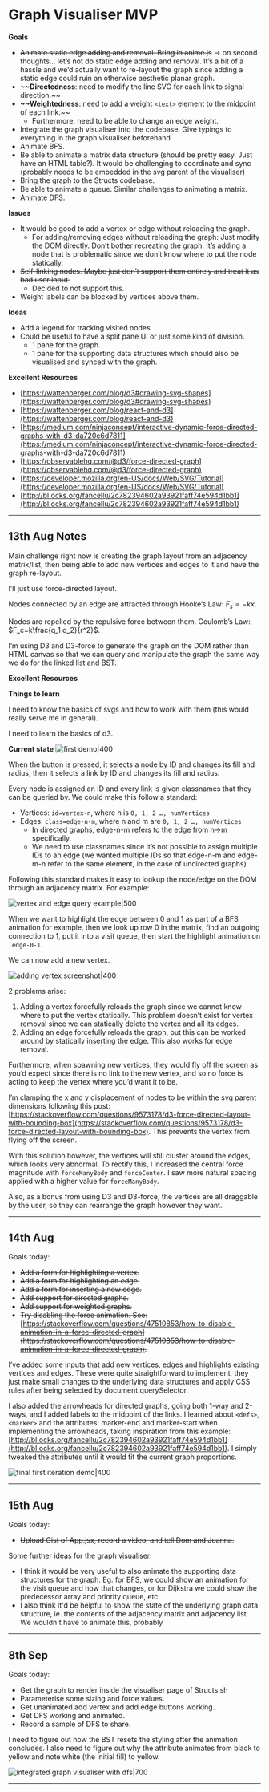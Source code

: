 # Graph Visualiser MVP

**Goals**
- ~~Animate static edge adding and removal. Bring in anime.js~~ → on second thoughts… let’s not do static edge adding and removal. It’s a bit of a hassle and we’d actually want to re-layout the graph since adding a static edge could ruin an otherwise aesthetic planar graph.
- **~~Directedness**: need to modify the line SVG for each link to signal direction.~~
- **~~Weightedness**: need to add a weight `<text>` element to the midpoint of each link.~~
    - Furthermore, need to be able to change an edge weight.
- Integrate the graph visualiser into the codebase. Give typings to everything in the graph visualiser beforehand.
- Animate BFS.
- Be able to animate a matrix data structure (should be pretty easy. Just have an HTML table?). It would be challenging to coordinate and sync (probably needs to be embedded in the svg parent of the visualiser)
- Bring the graph to the Structs codebase.
- Be able to animate a queue. Similar challenges to animating a matrix.
- Animate DFS.

**Issues**
- It would be good to add a vertex or edge without reloading the graph.
    - For adding/removing edges without reloading the graph:
    Just modify the DOM directly. Don’t bother recreating the graph. It’s adding a node that is problematic since we don’t know where to put the node statically.
- ~~Self-linking nodes. Maybe just don’t support them entirely and treat it as bad user input.~~
    - Decided to not support this.
- Weight labels can be blocked by vertices above them.

**Ideas**
- Add a legend for tracking visited nodes.
- Could be useful to have a split pane UI or just some kind of division.
    - 1 pane for the graph.
    - 1 pane for the supporting data structures which should also be visualised and synced with the graph.

**Excellent Resources**
- [https://wattenberger.com/blog/d3#drawing-svg-shapes](https://wattenberger.com/blog/d3#drawing-svg-shapes)
- [https://wattenberger.com/blog/react-and-d3](https://wattenberger.com/blog/react-and-d3)
- [https://medium.com/ninjaconcept/interactive-dynamic-force-directed-graphs-with-d3-da720c6d7811](https://medium.com/ninjaconcept/interactive-dynamic-force-directed-graphs-with-d3-da720c6d7811)
- [https://observablehq.com/@d3/force-directed-graph](https://observablehq.com/@d3/force-directed-graph)
- [https://developer.mozilla.org/en-US/docs/Web/SVG/Tutorial](https://developer.mozilla.org/en-US/docs/Web/SVG/Tutorial)
- [http://bl.ocks.org/fancellu/2c782394602a93921faff74e594d1bb1](http://bl.ocks.org/fancellu/2c782394602a93921faff74e594d1bb1)

---

## 13th Aug Notes
Main challenge right now is creating the graph layout from an adjacency matrix/list, then being able to add new vertices and edges to it and have the graph re-layout.

I’ll just use force-directed layout.

Nodes connected by an edge are attracted through Hooke’s Law: $F_s=-kx$.

Nodes are repelled by the repulsive force between them. Coulomb’s Law: $F_c=k\frac{q_1 q_2}{r^2}$.

I’m using D3 and D3-force to generate the graph on the DOM rather than HTML canvas so that we can query and manipulate the graph the same way we do for the linked list and BST.

**Excellent Resources**

**Things to learn**

I need to know the basics of svgs and how to work with them (this would really serve me in general).

I need to learn the basics of d3.

**Current state**
![first demo|400](Projects/Structs%20Graph%20Visualiser/Graph%20Visualiser%20MVP/first-demo.png)

When the button is pressed, it selects a node by ID and changes its fill and radius, then it selects a link by ID and changes its fill and radius.

Every node is assigned an ID and every link is given classnames that they can be queried by. We could make this follow a standard:

- Vertices: `id=vertex-n`, where n is `0, 1, 2 …, numVertices`
- Edges: `class=edge-n-m`, where n and m are `0, 1, 2 …, numVertices`
    - In directed graphs, edge-n-m refers to the edge from n→m specifically.
    - We need to use classnames since it’s not possible to assign multiple IDs to an edge (we wanted multiple IDs so that edge-n-m and edge-m-n refer to the same element, in the case of undirected graphs).

Following this standard makes it easy to lookup the node/edge on the DOM through an adjacency matrix. For example:

![vertex and edge query example|500](Projects/Structs%20Graph%20Visualiser/Graph%20Visualiser%20MVP/vertex-edge-query.png)

When we want to highlight the edge between 0 and 1 as part of a BFS animation for example, then we look up row 0 in the matrix, find an outgoing connection to 1, put it into a visit queue, then start the highlight animation on `.edge-0-1`.

We can now add a new vertex.

![adding vertex screenshot|400](Projects/Structs%20Graph%20Visualiser/Graph%20Visualiser%20MVP/adding-vertex.png)

2 problems arise: 
1. Adding a vertex forcefully reloads the graph since we cannot know where to put the vertex statically. This problem doesn’t exist for vertex removal since we can statically delete the vertex and all its edges.
2. Adding an edge forcefully reloads the graph, but this can be worked around by statically inserting the edge. This also works for edge removal.

Furthermore, when spawning new vertices, they would fly off the screen as you’d expect since there is no link to the new vertex, and so no force is acting to keep the vertex where you’d want it to be. 

I’m clamping the x and y displacement of nodes to be within the svg parent dimensions following this post: [https://stackoverflow.com/questions/9573178/d3-force-directed-layout-with-bounding-box](https://stackoverflow.com/questions/9573178/d3-force-directed-layout-with-bounding-box). This prevents the vertex from flying off the screen.

With this solution however, the vertices will still cluster around the edges, which looks very abnormal. To rectify this, I increased the central force magnitude with `forceManyBody` and `forceCenter`. I saw more natural spacing applied with a higher value for `forceManyBody`.

Also, as a bonus from using D3 and D3-force, the vertices are all draggable by the user, so they can rearrange the graph however they want.

---

## 14th Aug
Goals today: 
- ~~Add a form for highlighting a vertex.~~
- ~~Add a form for highlighting an edge.~~
- ~~Add a form for inserting a new edge.~~
- ~~Add support for directed graphs.~~
- ~~Add support for weighted graphs.~~
- ~~Try disabling the force animation. See: [https://stackoverflow.com/questions/47510853/how-to-disable-animation-in-a-force-directed-graph](https://stackoverflow.com/questions/47510853/how-to-disable-animation-in-a-force-directed-graph).~~

I’ve added some inputs that add new vertices, edges and highlights existing vertices and edges. These were quite straightforward to implement, they just make small changes to the underlying data structures and apply CSS rules after being selected by document.querySelector.

I also added the arrowheads for directed graphs, going both 1-way and 2-ways, and I added labels to the midpoint of the links. I learned about `<defs>`, `<marker>` and the attributes: marker-end and marker-start when implementing the arrowheads, taking inspiration from this example: [http://bl.ocks.org/fancellu/2c782394602a93921faff74e594d1bb1](http://bl.ocks.org/fancellu/2c782394602a93921faff74e594d1bb1). I simply tweaked the attributes until it would fit the current graph proportions.

![final first iteration demo|400](Projects/Structs%20Graph%20Visualiser/Graph%20Visualiser%20MVP/final-first-prototype.png)

---

## 15th Aug
Goals today:
- ~~Upload Gist of App.jsx, record a video, and tell Dom and Joanna.~~

Some further ideas for the graph visualiser: 
- I think it would be very useful to also animate the supporting data structures for the graph. Eg.
for BFS, we could show an animation for the visit queue and how that changes,
or for Dijkstra we could show the predecessor array and priority queue, etc.
- I also think it'd be helpful to show the state of the underlying 
graph data structure, ie. the contents of the adjacency matrix and adjacency 
list. We wouldn't have to animate this, probably

---

## 8th Sep
Goals today:
- Get the graph to render inside the visualiser page of Structs.sh
- Parameterise some sizing and force values.
- Get unanimated add vertex and add edge buttons working.
- Get DFS working and animated.
- Record a sample of DFS to share.

I need to figure out how the BST resets the styling after the animation concludes. I also need to figure out why the attribute animates from black to yellow and note white (the initial fill) to yellow.

![integrated graph visualiser with dfs|700](Projects/Structs%20Graph%20Visualiser/Graph%20Visualiser%20MVP/integrated-prototype-demo.png)

---
